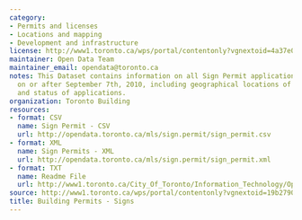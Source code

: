 ```yaml
---
category:
- Permits and licenses
- Locations and mapping
- Development and infrastructure
license: http://www1.toronto.ca/wps/portal/contentonly?vgnextoid=4a37e03bb8d1e310VgnVCM10000071d60f89RCRD
maintainer: Open Data Team
maintainer_email: opendata@toronto.ca
notes: This Dataset contains information on all Sign Permit applications received
  on or after September 7th, 2010, including geographical locations of signs and attributes
  and status of applications.
organization: Toronto Building
resources:
- format: CSV
  name: Sign Permit - CSV
  url: http://opendata.toronto.ca/mls/sign.permit/sign_permit.csv
- format: XML
  name: Sign Permits - XML
  url: http://opendata.toronto.ca/mls/sign.permit/sign_permit.xml
- format: TXT
  name: Readme File
  url: http://www1.toronto.ca/City_Of_Toronto/Information_Technology/Open_Data/Data_Sets/Assets/Files/Sign_Permit_Readme.txt
source: http://www1.toronto.ca/wps/portal/contentonly?vgnextoid=19b2790e6f21d210VgnVCM1000003dd60f89RCRD&vgnextchannel=1a66e03bb8d1e310VgnVCM10000071d60f89RCRD
title: Building Permits - Signs
---
```

